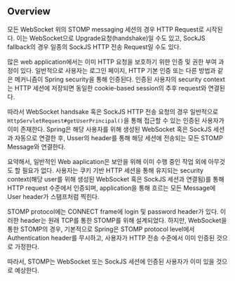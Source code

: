 ## Overview

모든 WebSocket 위의 STOMP messaging 세션의 경우 HTTP Request로 시작된다.
이는 WebSocket으로  Upgrade요청(handshake)일 수도 있고, SockJS fallback의 경우 일종의 SockJS HTTP 전송 Request일 수도 있다.

많은 web application에서는 이미 HTTP 요청을 보호하기 위한 인증 및 권한 부여 과정이 있다.
일반적으로 사용자는  로그인 페이지, HTTP 기본 인증 또는 다른 방법과 같은 메커니즘이 Spring security을 통해 인증된다.
인증된 사용자의 security context는 HTTP 세션에 저장되면 동일한 cookie-based session의 추후 request와 연결된다.

따라서 WebSocket handsake 혹은 SockJS HTTP 전송 요청의 경우 일반적으로 `HttpServletRequest#getUserPrincipal()`을 통해 접근할 수 있는 인증된 사용자가 이미 존재한다.
Spring은 해당 사용자를 위해 생성된 WebSocket 혹은 SockJS 세션과 자동으로 연결한 후, Usser의 header를 통해 해당 세션에 전송되는 모든 STOMP Message와 연결한다.

요약해서, 일반적인 Web aaplication은 보안을 위해 이미 수행 중인 작업 외에 아무것도 할 필요가 없다.
사용자는 쿠키 기반 HTTP 세션을 통해 유지되는 security context(해당 user를 위해 생성된 WebSocket 혹은 SockJS 세션과 연결됨)를 통해 HTTP request 수준에서 인증되며, application을 통해 흐르는 모든 Message에 User header가 스탬프처럼 찍힌다.

STOMP protocol에는 CONNECT frame에 login 및 password header가 있다.
이러한 header는 원래 TCP를 통한 STOMP를 위해 설계되었다.
하지만, WebSocket을 통한 STOMP의 경우, 기본적으로 Spring은 STOMP protocol level에서 Authentication header를 무시하고, 사용자가 HTTP 전송 수준에서 이미 인증된 것으로 가정한다.

따라서, STOMP는 WebSocket 또는 SockJS 세션에 인증된 사용자가 이미 있을 것으로 예상한다.


